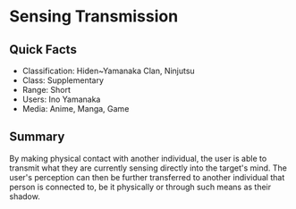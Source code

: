 # Sensing Transmission

## Quick Facts
- Classification: Hiden~Yamanaka Clan, Ninjutsu
- Class: Supplementary
- Range: Short
- Users: Ino Yamanaka
- Media: Anime, Manga, Game

## Summary
By making physical contact with another individual, the user is able to transmit what they are currently sensing directly into the target's mind. The user's perception can then be further transferred to another individual that person is connected to, be it physically or through such means as their shadow.
